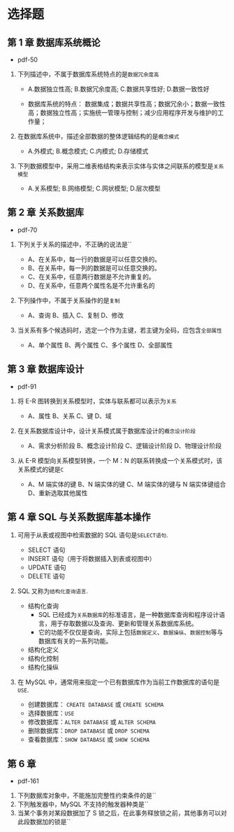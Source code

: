 # 选择题

## 第 1 章 数据库系统概论

- pdf-50

1. 下列描述中，不属于数据库系统特点的是`数据冗余度高`

   - A.数据独立性高; B.数据冗余度高; C.数据共享性好; D.数据一致性好

   - 数据库系统的特点： 数据集成；数据共享性高；数据冗余小；数据一致性高；数据独立性高；实施统一管理与控制；减少应用程序开发与维护的工作量；

2. 在数据库系统中，描述全部数据的整体逻辑结构的是`概念模式`

   - A.外模式; B.概念模式; C.内模式; D.存储模式

3. 下列数据模型中，采用二维表格结构来表示实体与实体之间联系的模型是`关系模型`

   - A.关系模型; B.网络模型; C.网状模型; D.层次模型

## 第 2 章 关系数据库

- pdf-70

1. 下列关于关系的描述中，不正确的说法是``

   - A、在关系中，每一行的数据是可以任意交换的。
   - B、在关系中，每一列的数据是可以任意交换的。
   - C、在关系中，任意两行数据是不允许重复的。
   - D、在关系中，任意两个属性名是不允许重名的

2. 下列操作中，不属于关系操作的是`复制`

   - A、查询 B、插入 C、复制 D、修改

3. 当关系有多个候选码时，选定一个作为主键，若主键为全码，应包含`全部属性`

   - A、单个属性 B、两个属性 C、多个属性 D、全部属性

## 第 3 章 数据库设计

- pdf-91

1. 将 E-R 图转换到关系模型时，实体与联系都可以表示为`关系`

   - A、属性 B、关系 C、键 D、域

2. 在关系数据库设计中，设计关系模式属于数据库设计的`概念设计阶段`

   - A、需求分析阶段 B、概念设计阶段 C、逻辑设计阶段 D、物理设计阶段

3. 从 E-R 模型向关系模型转换，一个 M：N 的联系转换成一个关系模式时，该关系模式的键是`C`

   - A、M 端实体的键 B、N 端实体的键 C、M 端实体的键与 N 端实体键组合 D、重新选取其他属性

## 第 4 章 SQL 与关系数据库基本操作

1. 可用于从表或视图中检索数据的 SQL 语句是`SELECT语句`.

   - SELECT 语句
   - INSERT 语句（用于将数据插入到表或视图中）
   - UPDATE 语句
   - DELETE 语句

2. SQL 又称为`结构化查询语言`.

   - 结构化查询
     - SQL 已经成为`关系数据库`的标准语言，是一种数据库查询和程序设计语言，用于存取数据以及查询、更新和管理关系数据库系统。
     - 它的功能不仅仅是查询，实际上包括`数据定义`、`数据操纵`、`数据控制`等与数据库有关的一系列功能。
   - 结构化定义
   - 结构化控制
   - 结构化操纵

3. 在 MySQL 中，通常用来指定一个已有数据库作为当前工作数据库的语句是`USE`.
   - 创建数据库： `CREATE DATABASE` 或 `CREATE SCHEMA`
   - 选择数据库：`USE`
   - 修改数据库：`ALTER DATABASE` 或 `ALTER SCHEMA`
   - 删除数据库：`DROP DATABASE` 或 `DROP SCHEMA`
   - 查看数据库：`SHOW DATABASE` 或 `SHOW SCHEMA`

## 第 6 章

- pdf-161

1. 下列数据库对象中，不能施加完整性约束条件的是``
2. 下列触发器中，MySQL 不支持的触发器种类是``
3. 当某个事务对某段数据加了 S 锁之后，在此事务释放锁之前，其他事务可以对此段数据加的锁是``
